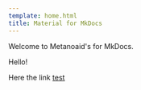 ```yaml
---
template: home.html
title: Material for MkDocs
---
```


Welcome to Metanoaid's for MkDocs.

Hello!

Here the link [test](/docs/test.md)
